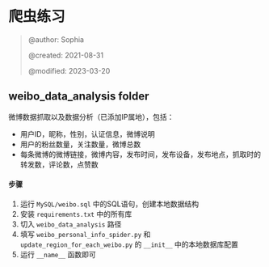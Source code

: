 # 爬虫练习

> @author: Sophia
> 
> @created: 2021-08-31
> 
> @modified: 2023-03-20

## weibo_data_analysis folder

微博数据抓取以及数据分析（已添加IP属地），包括：
- 用户ID，昵称，性别，认证信息，微博说明
- 用户的粉丝数量，关注数量，微博总数
- 每条微博的微博链接，微博内容，发布时间，发布设备，发布地点，抓取时的转发数，评论数，点赞数


#### 步骤
1. 运行 `MySQL/weibo.sql` 中的SQL语句，创建本地数据结构
2. 安装 `requirements.txt` 中的所有库
3. 切入 `weibo_data_analysis` 路径 
4. 填写 `weibo_personal_info_spider.py` 和 `update_region_for_each_weibo.py` 的 `__init__` 中的本地数据库配置 
5. 运行 `__name__` 函数即可
